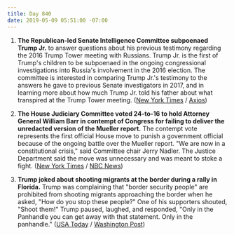 ```yaml
---
title: Day 840
date: 2019-05-09 05:51:00 -07:00
---
```


1. **The Republican-led Senate Intelligence Committee subpoenaed Trump Jr.** to answer questions about his previous testimony regarding the 2016 Trump Tower meeting with Russians. Trump Jr. is the first of Trump's children to be subpoenaed in the ongoing congressional investigations into Russia's involvement in the 2016 election. The committee is interested in comparing Trump Jr.'s testimony to the answers he gave to previous Senate investigators in 2017, and in learning more about how much Trump Jr. told his father about what transpired at the Trump Tower meeting. ([New York Times](https://www.nytimes.com/2019/05/08/us/politics/donald-trump-jr-subpoena.html) / [Axios](https://www.axios.com/senate-intelligence-committee-donald-trump-jr-subpoena-russia-9c9ed1e6-63e4-4796-91c4-a20082e991d2.html))

2. **The House Judiciary Committee voted 24-to-16 to hold Attorney General William Barr in contempt of Congress for failing to deliver the unredacted version of the Mueller report.** The contempt vote represents the first official House move to punish a government official because of the ongoing battle over the Mueller report. "We are now in a constitutional crisis," said Committee chair Jerry Nadler. The Justice Department said the move was unnecessary and was meant to stoke a fight. ([New York Times](https://www.nytimes.com/2019/05/08/us/politics/trump-executive-privilege-mueller-report.html) / [NBC News](https://www.nbcnews.com/politics/congress/justice-department-set-ask-executive-privilege-mueller-report-n1003146))

3. **Trump joked about shooting migrants at the border during a rally in Florida.** Trump was complaining that "border security people" are prohibited from shooting migrants approaching the border when he asked, "How do you stop these people?" One of his supporters shouted, "Shoot them!" Trump paused, laughed, and responded, "Only in the Panhandle you can get away with that statement. Only in the panhandle." ([USA Today](https://www.usatoday.com/story/news/politics/onpolitics/2019/05/09/trump-chuckles-shooting-migrants/1150160001/) / [Washington Post](https://www.washingtonpost.com/nation/2019/05/09/shoot-them-trump-laughs-off-supporters-demand-violence-against-migrants/?noredirect=on))